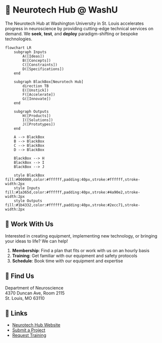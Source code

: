 # 🧠 Neurotech Hub @ WashU

The Neurotech Hub at Washington University in St. Louis accelerates progress in neuroscience by providing cutting-edge technical services on demand. We **seek**, **test**, and **deploy** paradigm-shifting or bespoke technologies.

```mermaid
flowchart LR
    subgraph Inputs
        A([Ideas])
        B([Concepts])
        C([Constraints])
        D([Specifications])
    end
    
    subgraph BlackBox[Neurotech Hub]
        direction TB
        E([Unstick])
        F([Accelerate])
        G([Innovate])
    end
    
    subgraph Outputs
        H([Products])
        I([Solutions])
        J([Prototypes])
    end
    
    A --> BlackBox
    B --> BlackBox
    C --> BlackBox
    D --> BlackBox
    
    BlackBox --> H
    BlackBox --> I
    BlackBox --> J

    style BlackBox fill:#000000,color:#ffffff,padding:40px,stroke:#ffffff,stroke-width:2px
    style Inputs fill:#1a365d,color:#ffffff,padding:40px,stroke:#4a90e2,stroke-width:2px
    style Outputs fill:#1b4332,color:#ffffff,padding:40px,stroke:#2ecc71,stroke-width:2px
```

## 🤝 Work With Us

Interested in creating equipment, implementing new technology, or bringing your ideas to life? We can help!

1. **Membership**: Find a plan that fits or work with us on an hourly basis
2. **Training**: Get familiar with our equipment and safety protocols
3. **Schedule**: Book time with our equipment and expertise

## 📍 Find Us

Department of Neuroscience  
4370 Duncan Ave, Room 2115  
St. Louis, MO 63110

## 🔗 Links
- [Neurotech Hub Website](https://neurotechhub.wustl.edu/)
- [Submit a Project](https://neurotechhub.wustl.edu/contact/submit-a-project)
- [Request Training](https://neurotechhub.wustl.edu/contact/request-training)
